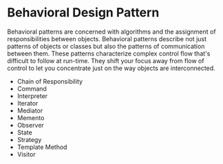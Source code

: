 # Behavioral Design Pattern
Behavioral patterns are concerned with algorithms and the assignment of responsibilities between 
objects. Behavioral patterns describe not just patterns of objects or classes but also the patterns of 
communication between them. These patterns characterize complex control flow that's difficult to follow 
at run-time. They shift your focus away from flow of control to let you concentrate just on the way 
objects are interconnected.

- Chain of Responsibility
- Command
- Interpreter
- Iterator
- Mediator
- Memento
- Observer
- State
- Strategy
- Template Method
- Visitor
